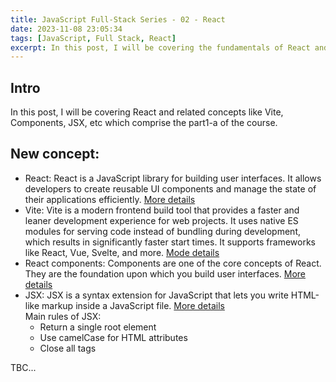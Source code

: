 ```yaml
---
title: JavaScript Full-Stack Series - 02 - React
date: 2023-11-08 23:05:34
tags: [JavaScript, Full Stack, React]
excerpt: In this post, I will be covering the fundamentals of React and related concepts like Vite, Components, JSX, etc which comprise the part1-a of the course...
---
```


## Intro

In this post, I will be covering React and related concepts like Vite, Components, JSX, etc which comprise the part1-a of the course.

## New concept:

- React: React is a JavaScript library for building user interfaces. It allows developers to create reusable UI components and manage the state of their applications efficiently. [More details](https://react.dev/)
- Vite: Vite is a modern frontend build tool that provides a faster and leaner development experience for web projects. It uses native ES modules for serving code instead of bundling during development, which results in significantly faster start times. It supports frameworks like React, Vue, Svelte, and more. [Mode details](https://vitejs.dev/)
- React components: Components are one of the core concepts of React. They are the foundation upon which you build user interfaces. [More details](https://react.dev/learn/your-first-component)
- JSX: JSX is a syntax extension for JavaScript that lets you write HTML-like markup inside a JavaScript file. [More details](https://react.dev/learn/writing-markup-with-jsx)<br />
Main rules of JSX:
    - Return a single root element
    - Use camelCase for HTML attributes
    - Close all tags

TBC...
